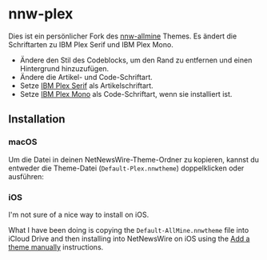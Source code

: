 # nnw-plex

Dies ist ein persönlicher Fork des [nnw-allmine](https://github.com/mikerhodes/nnw-allmine) Themes. Es ändert die Schriftarten zu IBM Plex Serif und IBM Plex Mono.

- Ändere den Stil des Codeblocks, um den Rand zu entfernen und einen Hintergrund hinzuzufügen.
- Ändere die Artikel- und Code-Schriftart.
- Setze [IBM Plex Serif] als Artikelschriftart.
- Setze [IBM Plex Mono] als Code-Schriftart, wenn sie installiert ist.


[IBM Plex Serif]: https://www.ibm.com/plex/
[IBM Plex Mono]: https://www.ibm.com/plex/

## Installation

### macOS

Um die Datei in deinen NetNewsWire-Theme-Ordner zu kopieren, kannst du entweder die Theme-Datei (`Default-Plex.nnwtheme`) doppelklicken oder ausführen:


### iOS

I'm not sure of a nice way to install on iOS.

What I have been doing is copying the `Default-AllMine.nnwtheme` file into
iCloud Drive and then installing into NetNewsWire on iOS using the
[Add a theme manually][1] instructions.

[1]: https://netnewswire.com/help/ios/6.1/en/themes.html
